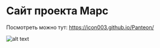 # Сайт проекта Марс
 
Посмотреть можно тут: https://icon003.github.io/Panteon/

![alt text](https://lh3.googleusercontent.com/qm_PYS-Qj1rmxGnau3Dk7Uc9T1OtpxySytmRi4s8PiAyjbTswIAxgj5pXHhEbPzt4Y-K_JuhoJniLUBWHQ_BKVcYM-GlKLsw7q8TF5izPrZV74m2tHZepogEe_TztbvCXcQ_rLsDQg699PCDPFs95lDLDk3u3_FAlhpWj7XBDAS7E_g8z4YMKDR6fdayTqlCKt46L7KOv7I-QIjZN6y4aV9kCNNtFXnXP5eMWQB-cjNRTJIT-qznu8z-isuKddYcUTIpAlg4YbnrQALgJKxv6yo9FaHLhobtkUZPRbcF-imBzZ_u0asUFO7NDYHQl5ywYEWdGYj7W3obe8-j3CKZ3bOJqq5onjfGlSGZK8SpQOPLJRDUTHPS-_s9yg2ITED0wD4glBzaTfjBEx6JfHdfyV6bfjh48mB3OwfF14zjJfq2eU715H5nUEWzryXX3ZLYupMqcZixqp64i1J2kpYv8elirLk4J5S3SRy3uo4Rli78wPgLvbPAWzqzyAmnKLWgJ46MsZne_itgTSEo81khQSIhvsPzR9J2v5PJKwNjEtIiMahl1S4rJiVN3VIQwPq_XaJYU9CG0ZKnIKJE8sceHVxLM5YWNzYUJXXKbp2rP8su3atKQ2E621ZD2bpwcgeg__KQJapNs0GBHZQJXvXfEAnnznyAgLZBBn6R77m1sJ5v9vKMlxVO=w197-h970-no)
